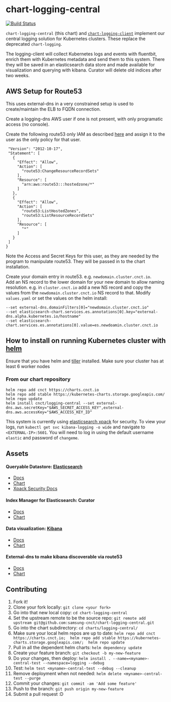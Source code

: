 # chart-logging-central

[![Build Status](https://jenkins.migrations.cnct.io/buildStatus/icon?job=pipeline-central-logging/master)](https://jenkins.migrations.cnct.io/job/pipeline-central-logging/job/master)

`chart-logging-central` (this chart) and [`chart-logging-client`](https://github.com/samsung-cnct/chart-logging-client) implement our
central logging solution for Kubernetes clusters. These replace the deprecated `chart-logging`.

The logging-client will collect Kubernetes logs and events with fluentbit, enrich them with Kubernetes metadata and send them to this system. There they will be saved in an elasticsearch data store and made available for visualization and querying with kibana.  Curator will delete old indices after two weeks. 


## AWS Setup for Route53
This uses external-dns in a very constrained setup is used to create/maintain the ELB to FQDN connection.

Create a logging-dns AWS user if one is not present, with only programatic access (no console).

Create the following route53 only IAM as described [here](https://github.com/kubernetes-incubator/external-dns/blob/master/docs/tutorials/aws.md#iam-permissions) and assign it to the user as the only policy for that user.

```{
 "Version": "2012-10-17",
 "Statement": [
   {
     "Effect": "Allow",
     "Action": [
       "route53:ChangeResourceRecordSets"
     ],
     "Resource": [
       "arn:aws:route53:::hostedzone/*"
     ]
   },
   {
     "Effect": "Allow",
     "Action": [
       "route53:ListHostedZones",
       "route53:ListResourceRecordSets"
     ],
     "Resource": [
       "*"
     ]
   }
 ]
}
```

Note the Access and Secret Keys for this user, as they are needed by the program to manipulate route53.  They will be passed in to the chart installation.

Create your domain entry in route53.  e.g. `newdomain.cluster.cnct.io`.  
Add an NS record to the lower domain for your new domain to allow naming resolution.  e.g. in `cluster.cnct.io` add a new NS record and copy the values from the  `newdomain.cluster.cnct.io` NS record to that.
Modify `values.yaml` or set the values on the helm install:

```
--set external-dns.domainFilters[0]="newdomain.cluster.cnct.io"
--set elasticsearch-chart.services.es.annotations[0].key="external-dns.alpha.kubernetes.io/hostname"
--set elasticsearch-chart.services.es.annotations[0].value=es.newdoamin.cluster.cnct.io
```

## How to install on running Kubernetes cluster with [helm](https://github.com/kubernetes/helm/blob/master/docs/install.md)
Ensure that you have helm and [tiller](https://docs.helm.sh/using_helm/) installed. 
Make sure your cluster has at least 6 worker nodes
### From our chart repository
``` 
helm repo add cnct https://charts.cnct.io
helm repo add stable https://kubernetes-charts.storage.googleapis.com/
helm repo update
helm install cnct/logging-central --set external-dns.aws.secretKey="$AWS_SECRET_ACCESS_KEY",external-dns.aws.accessKey="$AWS_ACCESS_KEY_ID"
```

This system is currently using [elasticsearch xpack](https://www.elastic.co/guide/en/x-pack/current/elasticsearch-security.html) for security. To view your logs, run ``` kubectl get svc kibana-logging -o wide ``` and navigate to `<EXTERNAL-IP>:5601`. You will need to log in using the default username `elastic` and password of `changeme`.


## Assets 
#### Queryable Datastore: [Elasticsearch](https://www.elastic.co/products/elasticsearch)
- [Docs](https://www.elastic.co/guide/en/elasticsearch/reference/current/index.html)
- [Chart](https://github.com/samsung-cnct/chart-elasticsearch)
- [Xpack Security Docs](https://www.elastic.co/guide/en/x-pack/current/elasticsearch-security.html)

#### Index Manager for Elasticsearch: Curator 
- [Docs](https://www.elastic.co/guide/en/elasticsearch/client/curator/5.5/index.html)
- [Chart](https://github.com/samsung-cnct/chart-curator)

#### Data visualization: [Kibana](https://www.elastic.co/products/kibana)
- [Docs](https://www.elastic.co/guide/en/kibana/6.4/introduction.html)
- [Chart](https://github.com/samsung-cnct/chart-kibana)

#### External-dns to make kibana discoverable via route53
- [Docs](https://github.com/kubernetes-incubator/external-dns/blob/master/docs/tutorials/aws.md)
- [Chart](https://github.com/helm/charts/tree/master/stable/external-dns)


## Contributing

1. Fork it! 
2. Clone your fork locally: `git clone <your fork>`
3. Go into that new local copy: `cd chart-logging-central`
3. Set the upstream remote to be the source repo: `git remote add upstream git@github.com:samsung-cnct/chart-logging-central.git`
4. Go into the chart subdirectory: `cd charts/logging-central/`
5. Make sure your local helm repos are up to date: `helm repo add cnct https://charts.cnct.io; 
helm repo add stable https://kubernetes-charts.storage.googleapis.com/; 
helm repo update`
5. Pull in all the dependent helm charts: `helm dependency update`
2. Create your feature branch: `git checkout -b my-new-feature`
3. Do your changes, then deploy: `helm install . --name=<myname>-central-test --namespace=logging --debug`
4. Test: `helm test <myname>-central-test --debug --cleanup`
5. Remove deployment when not needed: `helm delete <myname>-central-test --purge`
3. Commit your changes: `git commit -am 'Add some feature'`
4. Push to the branch: `git push origin my-new-feature`
5. Submit a pull request :D
